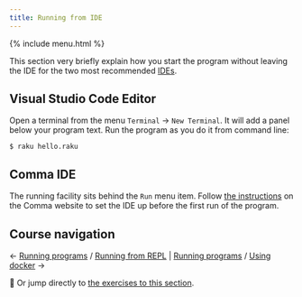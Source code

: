 ```yaml
---
title: Running from IDE
---
```


{% include menu.html %}

This section very briefly explain how you start the program without leaving the IDE for the two most recommended [IDEs](../editors-and-ides).

## Visual Studio Code Editor

Open a terminal from the menu `Terminal` → `New Terminal`. It will add a panel below your program text. Run the program as you do it from command line:

    $ raku hello.raku

## Comma IDE

The running facility sits behind the `Run` menu item. Follow [the instructions](https://commaide.com/docs/running) on the Comma website to set the IDE up before the first run of the program.

## Course navigation

← [Running programs](..) / [Running from REPL](../from-repl) | [Running programs](..) / [Using docker](../using-docker) →

💪 Or jump directly to [the exercises to this section](../exercises).
